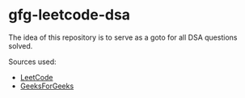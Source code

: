 # gfg-leetcode-dsa

The idea of this repository is to serve as a goto for all DSA questions solved. 

Sources used:
- [LeetCode](https://leetcode.com/problemset/)
- [GeeksForGeeks](https://www.geeksforgeeks.org/batch/dsa-self-paced-april?tab=Chapters)